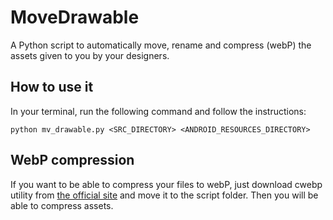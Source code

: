 # MoveDrawable
A Python script to automatically move, rename and compress (webP) the assets given to you by your designers.

## How to use it
In your terminal, run the following command and follow the instructions:

    python mv_drawable.py <SRC_DIRECTORY> <ANDROID_RESOURCES_DIRECTORY>

## WebP compression
If you want to be able to compress your files to webP, just download cwebp utility from [the official site](https://developers.google.com/speed/webp/docs/using) and move it to the script folder.
Then you will be able to compress assets.
